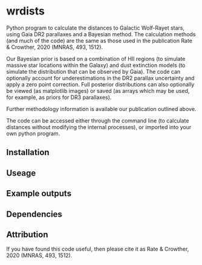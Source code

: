 # wrdists
Python program to calculate the distances to Galactic Wolf-Rayet stars, using Gaia DR2 parallaxes and a Bayesian method. The calculation methods (and much of the code) are the same as those used in the publication Rate & Crowther, 2020 (MNRAS, 493, 1512). 

Our Bayesian prior is based on a combination of HII regions (to simulate massive star locations within the Galaxy) and dust extinction models (to simulate the distribution that can be observed by Gaia). The code can optionally account for underestimations in the DR2 parallax uncertainty and apply a zero point correction. Full posterior distributions can also optionally be viewed (as matplotlib images) or saved (as arrays which may be used, for example, as priors for DR3 parallaxes). 

Further methodology information is available our publication outlined above.

The code can be accessed either through the command line (to calculate distances without modifying the internal processes), or imported into your own python program.

## Installation

## Useage

## Example outputs

## Dependencies

## Attribution 
If you have found this code useful, then please cite it as Rate & Crowther, 2020 (MNRAS, 493, 1512).

